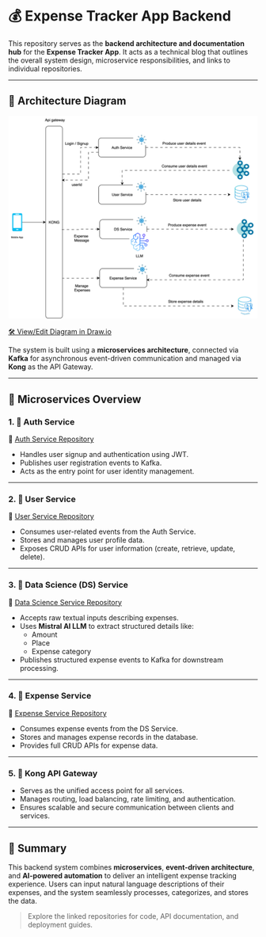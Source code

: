 # 💰 Expense Tracker App Backend

This repository serves as the **backend architecture and documentation hub** for the **Expense Tracker App**. It acts as a technical blog that outlines the overall system design, microservice responsibilities, and links to individual repositories.

---

## 🧠 Architecture Diagram

![Architecture](assets/ExpenseTrackerBackend.drawio.svg)

[🛠️ View/Edit Diagram in Draw.io](assets/ExpenseTrackerBackend.drawio)

The system is built using a **microservices architecture**, connected via **Kafka** for asynchronous event-driven communication and managed via **Kong** as the API Gateway.

---

## 🧩 Microservices Overview

### 1. 🔐 Auth Service  
🔗 [Auth Service Repository](https://github.com/varmadeepak/auth-service)

- Handles user signup and authentication using JWT.
- Publishes user registration events to Kafka.
- Acts as the entry point for user identity management.

---

### 2. 👤 User Service  
🔗 [User Service Repository](https://github.com/varmadeepak/user-service)

- Consumes user-related events from the Auth Service.
- Stores and manages user profile data.
- Exposes CRUD APIs for user information (create, retrieve, update, delete).

---

### 3. 🤖 Data Science (DS) Service  
🔗 [Data Science Service Repository](https://github.com/varmadeepak/data-science-service)

- Accepts raw textual inputs describing expenses.
- Uses **Mistral AI LLM** to extract structured details like:
  - Amount
  - Place
  - Expense category
- Publishes structured expense events to Kafka for downstream processing.

---

### 4. 💸 Expense Service  
🔗 [Expense Service Repository](https://github.com/varmadeepak/expense-service)

- Consumes expense events from the DS Service.
- Stores and manages expense records in the database.
- Provides full CRUD APIs for expense data.

---

### 5. 🚪 Kong API Gateway  

- Serves as the unified access point for all services.
- Manages routing, load balancing, rate limiting, and authentication.
- Ensures scalable and secure communication between clients and services.

---

## 📌 Summary

This backend system combines **microservices**, **event-driven architecture**, and **AI-powered automation** to deliver an intelligent expense tracking experience. Users can input natural language descriptions of their expenses, and the system seamlessly processes, categorizes, and stores the data.

> Explore the linked repositories for code, API documentation, and deployment guides.
